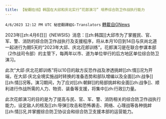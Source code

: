 ```yaml
---
title: 【秘翻在线】韩国在大邱和庆北实行“花郎演习” 培养综合防卫作战执行能力
---
```

`4/6/2023 12:12 PM UTC 秘密翻譯組G-Translators` [轉載自GNews](https://gnews.org/articles/1075971)

        

2023年[[zh:4月6日]]《NEWSIS》消息：[[zh:韩国]]大邱市为了掌握民、官、军、警、消防的综合防卫作战执行及支援程序，将从本月10日到14日与庆尚北道一起进行为期5天的“2023年大邱、庆北花郎训练”。花郎演习是在联合参谋本部（2作战司令部）的主管下，每两年以市、道为单位举行的后方地区单位综合防卫演习。

此次“大邱·庆北花郎训练”将以10日的敌方反恐作战及渗透挑衅[[zh:情]]况为开端，在大邱·庆北全境实施战时转换的准备态势和部队增编以及全面[[zh:战争]][[zh:情]]况等。演习期间，为了应对[[zh:朝鲜]]的局部挑衅和全面[[zh:战争]]、顺利进行作战所需的人力、物资、装备等支援，将集中[[zh:行政]]力量。

此次花郎演习的目的是为了提高与民、官、军、警、消防相关的综合防卫作战执行能力，设定敌人的核及[[zh:导弹]]攻击和恐怖袭击、网络、心理战等各种挑衅[[zh:情]]况,并掌握综合防卫协议会和综合防卫支援本部的运营能力。

